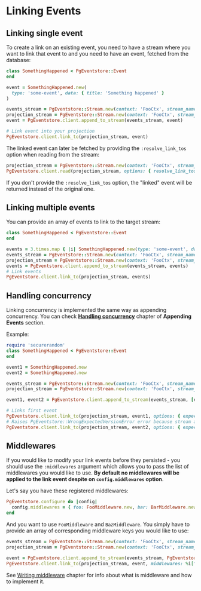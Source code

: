 # Linking Events

## Linking single event

To create a link on an existing event, you need to have a stream where you want to link that event to and you need to have an event, fetched from the database:

```ruby
class SomethingHappened < PgEventstore::Event
end

event = SomethingHappened.new(
  type: 'some-event', data: { title: 'Something happened' }
)

events_stream = PgEventstore::Stream.new(context: 'FooCtx', stream_name: 'MyAwesomeStream', stream_id: '1')
projection_stream = PgEventstore::Stream.new(context: 'FooCtx', stream_name: 'MyAwesomeProjection', stream_id: '1')
event = PgEventstore.client.append_to_stream(events_stream, event)

# Link event into your projection
PgEventstore.client.link_to(projection_stream, event)
```

The linked event can later be fetched by providing the `:resolve_link_tos` option when reading from the stream:

```ruby
projection_stream = PgEventstore::Stream.new(context: 'FooCtx', stream_name: 'MyAwesomeProjection', stream_id: '1')
PgEventstore.client.read(projection_stream, options: { resolve_link_tos: true })
```

If you don't provide the `:resolve_link_tos` option, the "linked" event will be returned instead of the original one.

## Linking multiple events

You can provide an array of events to link to the target stream:

```ruby
class SomethingHappened < PgEventstore::Event
end

events = 3.times.map { |i| SomethingHappened.new(type: 'some-event', data: { title: "Something happened-#{i}" }) }
events_stream = PgEventstore::Stream.new(context: 'FooCtx', stream_name: 'MyAwesomeStream', stream_id: '1')
projection_stream = PgEventstore::Stream.new(context: 'FooCtx', stream_name: 'MyAwesomeProjection', stream_id: '1')
events = PgEventstore.client.append_to_stream(events_stream, events)
# Link events
PgEventstore.client.link_to(projection_stream, events)
```

## Handling concurrency

Linking concurrency is implemented the same way as appending concurrency. You can check [**Handling concurrency**](appending_events.md#handling-concurrency) chapter of **Appending Events** section.

Example:

```ruby
require 'securerandom'
class SomethingHappened < PgEventstore::Event
end

event1 = SomethingHappened.new
event2 = SomethingHappened.new

events_stream = PgEventstore::Stream.new(context: 'FooCtx', stream_name: 'MyAwesomeStream', stream_id: '1')
projection_stream = PgEventstore::Stream.new(context: 'FooCtx', stream_name: 'MyAwesomeProjection', stream_id: SecureRandom.uuid)

event1, event2 = PgEventstore.client.append_to_stream(events_stream, [event1, event2])

# Links first event
PgEventstore.client.link_to(projection_stream, event1, options: { expected_revision: :no_stream })
# Raises PgEventstore::WrongExpectedVersionError error because stream already exists
PgEventstore.client.link_to(projection_stream, event2, options: { expected_revision: :no_stream })
```

## Middlewares

If you would like to modify your link events before they persisted - you should use the `:middlewares` argument which allows you to pass the list of middlewares you would like to use. **By default no middlewares will be applied to the link event despite on `config.middlewares` option**.

Let's say you have these registered middlewares:

```ruby
PgEventstore.configure do |config|
  config.middlewares = { foo: FooMiddleware.new, bar: BarMiddleware.new, baz: BazMiddleware.new }
end
```

And you want to use `FooMiddleware` and `BazMiddleware`. You simply have to provide an array of corresponding middleware keys you would like to use:

```ruby
events_stream = PgEventstore::Stream.new(context: 'FooCtx', stream_name: 'MyAwesomeStream', stream_id: '1')
projection_stream = PgEventstore::Stream.new(context: 'FooCtx', stream_name: 'MyAwesomeProjection', stream_id: '1')

event = PgEventstore.client.append_to_stream(events_stream, PgEventstore::Event.new)
PgEventstore.client.link_to(projection_stream, event, middlewares: %i[foo baz])
```

See [Writing middleware](writing_middleware.md) chapter for info about what is middleware and how to implement it.

